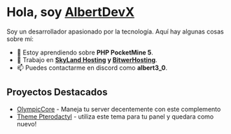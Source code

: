 # Hola, soy [AlbertDevX](https://nighthosting.fun)

Soy un desarrollador apasionado por la tecnología. Aquí hay algunas cosas sobre mí:

- 🌱 Estoy aprendiendo sobre **PHP PocketMine 5**.
- 💼 Trabajo en **[SkyLand Hosting](https://skylandhosting.net) y [BitwerHosting](https://bitwerhosting.xyz)**.
- 📫 Puedes contactarme en discord como **albert3_0**.

## Proyectos Destacados

- [OlympicCore](https://github.com/AlbertDevX/OlympicCore) - Maneja tu server decentemente con este complemento
- [Theme Pterodactyl](https://github.com/AlbertDevX/nighthosting-theme) - utiliza este tema para tu panel y quedara como nuevo!
